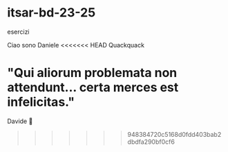 # itsar-bd-23-25
esercizi

Ciao sono Daniele
<<<<<<< HEAD
Quackquack

"Qui aliorum problemata non attendunt... certa merces est infelicitas."
=======

Davide 🐥
>>>>>>> 948384720c5168d0fdd403bab2dbdfa290bf0cf6
